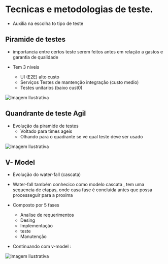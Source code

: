 # Tecnicas e metodologias de teste.

* Auxilia na escolha to tipo de teste

## Piramide de testes

* importancia entre certos teste serem feitos antes em relação a gastos e garantia de qualidade

* Tem 3 niveis
    - UI (E2E) alto custo
    - Serviços Testes de mantenção integração (custo medio)
    - Testes unitarios  (baixo cust0)

![Imagem Ilustrativa](https://lh3.googleusercontent.com/proxy/_tB6vKiDBXOPhj7eo3JWE7Cxg9Tgb5zTcWN5iGAgIaG_IjsVtouHBAZqXAu4I280Plk6JT9UBRto5Z99-EuZjNM68JLNGYfAT381WpEq5gt9FhlNf4XIhSvThoyeTKT1k1hrynnVnUtM1rTl6YuYZCc)


## Quandrante de teste Agil

- Evolução da piramide de testes
    - Voltado para times ageis
    - Olhando para o quadrante se ve qual teste deve ser usado

![Imagem Ilustrativa](https://blog.adapt.works//wp-content/uploads/2013/11/Quadrante-Teste-Agil.png)


## V- Model

- Evolução do water-fall (cascata)

- Water-fall também conhecico como modelo cascata , tem uma sequencia de etapas, onde casa fase é concluida antes que possa processeguir para a proxima

- Composto por 5 fases
    - Analise de requerimentos
    - Desing
    - Implementação
    - teste
    - Manutenção


* Continuando com v-model :

![Imagem Ilustrativa](https://blogger.googleusercontent.com/img/b/R29vZ2xl/AVvXsEgCCz_eecMP6ZT94YvV0CN_8qNgWje83jes8eFkbmo0JJcTbNDP0Sg1nQtJnBWuSneHEI3WHDe02akOZTp8lJt9bBZGQUtTd259J_1WMAcOFL9M269FY9eElJ523X_Ph7lQewlRJs3Jr1V6/s640/modelo+V.jpg)

